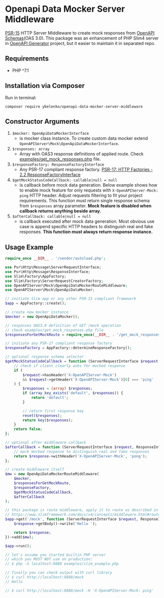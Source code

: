# Openapi Data Mocker Server Middleware

[PSR-15](https://www.php-fig.org/psr/psr-15/) HTTP Server Middleware to create mock responses from [OpenAPI Schemas](https://github.com/OAI/OpenAPI-Specification/blob/master/versions/3.0.3.md)(OAS 3.0). This package was an enhancement of PHP Slim4 server in [OpenAPI Generator](https://github.com/OpenAPITools/openapi-generator) project, but it easier to maintain it in separated repo.

## Requirements

* PHP ^7.1

## Installation via Composer

Run in terminal:

```console
composer require ybelenko/openapi-data-mocker-server-middleware
```

## Constructor Arguments

1. `$mocker: OpenApiDataMockerInterface`
    + is mocker class instance. To create custom data mocker extend `OpenAPIServer\Mock\OpenApiDataMockerInterface`.
2. `$responses: array`
    + Array with OAS3 response definitions of applied route. Check [examples/get_mock_responses.php](examples/get_mock_responses.php) file.
3. `$responseFactory: ResponseFactoryInterface`
    + Any PSR-17 compliant response factory. [PSR-17: HTTP Factories - 2.2 ResponseFactoryInterface](https://www.php-fig.org/psr/psr-17/#22-responsefactoryinterface)
4. `$getMockStatusCodeCallback: callable|null = null`
    + is callback before mock data generation. Below example shows how to enable mock feature for only requests with `X-OpenAPIServer-Mock: ping` HTTP header. Adjust requests filtering to fit your project requirements. This function must return single response schema from `$responses` array parameter. **Mock feature is disabled when callback returns anything beside array.**
5. `$afterCallback: callable|null = null`
    + is callback executed after mock data generation. Most obvious use case is append specific HTTP headers to distinguish real and fake responses. **This function must always return response instance.**

## Usage Example

```php
require_once __DIR__ . '/vendor/autoload.php';

use Psr\Http\Message\ServerRequestInterface;
use Psr\Http\Message\ResponseInterface;
use Slim\Factory\AppFactory;
use Slim\Factory\ServerRequestCreatorFactory;
use OpenAPIServer\Mock\OpenApiDataMockerRouteMiddleware;
use OpenAPIServer\Mock\OpenApiDataMocker;

// initiate Slim app or any other PSR-15 compliant framework
$app = AppFactory::create();

// create new mocker instance
$mocker = new OpenApiDataMocker();

// responses OAS3.0 definition of GET /mock operation
// check examples/get_mock_responses.php file
$responsesForGetMockRoute = require_once(__DIR__ . '/get_mock_responses.php');

// initiate any PSR-17 compliant response factory
$responseFactory = AppFactory::determineResponseFactory();

// optional response schema selector
$getMockStatusCodeCallback = function (ServerRequestInterface $request, $responses) {
    // check if client clearly asks for mocked response
    if (
        $request->hasHeader('X-OpenAPIServer-Mock')
        && $request->getHeader('X-OpenAPIServer-Mock')[0] === 'ping'
    ) {
        $responses = (array) $responses;
        if (array_key_exists('default', $responses)) {
            return 'default';
        }

        // return first response key
        reset($responses);
        return key($responses);
    }
    return false;
};

// optional after middleware callback
$afterCallback = function (ServerRequestInterface $request, ResponseInterface $response) {
    // mark mocked response to distinguish real and fake responses
    return $response->withHeader('X-OpenAPIServer-Mock', 'pong');
};

// create middleware itself
$mw = new OpenApiDataMockerRouteMiddleware(
    $mocker,
    $responsesForGetMockRoute,
    $responseFactory,
    $getMockStatusCodeCallback,
    $afterCallback
);

// this package is route middleware, apply it to route as described in Slim docs:
// https://www.slimframework.com/docs/v4/concepts/middleware.html#route-middleware
$app->get('/mock', function (ServerRequestInterface $request, ResponseInterface $response) {
    $response->getBody()->write('Hello ');

    return $response;
})->add($mw);

$app->run();

// let's assume you started builtin PHP server
// which you MUST NOT use on production:
// $ php -S localhost:8888 examples/slim_example.php

// finally you can check output with curl library
// $ curl http://localhost:8888/mock
// Hello

// $ curl http://localhost:8888/mock -H 'X-OpenAPIServer-Mock: ping'
```
